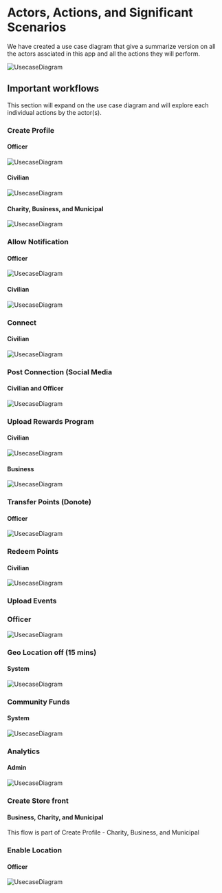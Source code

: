 
# Actors, Actions, and Significant Scenarios

We have created a use case diagram that give a summarize version on all the actors assciated in this app and all the actions they will perform.

![UsecaseDiagram](../assets/use_cases.jpg)

## Important workflows

This section will expand on the use case diagram and will explore each individual actions by the actor(s).

### Create Profile

#### Officer
![UsecaseDiagram](../assets/create_profile_officer.png)

#### Civilian
![UsecaseDiagram](../assets/create_profile_civilian.png)

#### Charity, Business, and Municipal
![UsecaseDiagram](../assets/create_profile_charity_business_municipal.png)

### Allow Notification

#### Officer
![UsecaseDiagram](../assets/allow_notification_officer.png)

#### Civilian
![UsecaseDiagram](../assets/allow_notification_civilian.png)

### Connect
#### Civilian
![UsecaseDiagram](../assets/connect_with_officer_civilian.png)

### Post Connection (Social Media

#### Civilian and Officer
![UsecaseDiagram](../assets/post_connection_social_media.png)

### Upload Rewards Program 

#### Civilian
![UsecaseDiagram](../assets/upload_rewards_program.png)

#### Business
![UsecaseDiagram](../assets/bussiness_rewards.jpg)

### Transfer Points (Donote)

#### Officer
![UsecaseDiagram](../assets/transfer_point_donate.png)

### Redeem Points

#### Civilian
![UsecaseDiagram](../assets/redeem_points.jpg)

### Upload Events

### Officer
![UsecaseDiagram](../assets/upload_events.png)

### Geo Location off (15 mins)

#### System
![UsecaseDiagram](../assets/geo_location_15_mins.png)

### Community Funds

#### System
![UsecaseDiagram](../assets/community_fund_spending.png)

### Analytics

#### Admin
![UsecaseDiagram](../assets/analytics.png)

### Create Store front

#### Business, Charity, and Municipal
This flow is part of Create Profile - Charity, Business, and Municipal

### Enable Location

#### Officer
![UsecaseDiagram](../assets/enable_location_officer.png)



